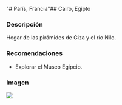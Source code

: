 "# París, Francia"## Cairo, Egipto

### Descripción
Hogar de las pirámides de Giza y el río Nilo.

### Recomendaciones
- Explorar el Museo Egipcio.

### Imagen
![](https://upload.wikimedia.org/wikipedia/commons/e/e3/Kheops-Pyramid.jpg)
